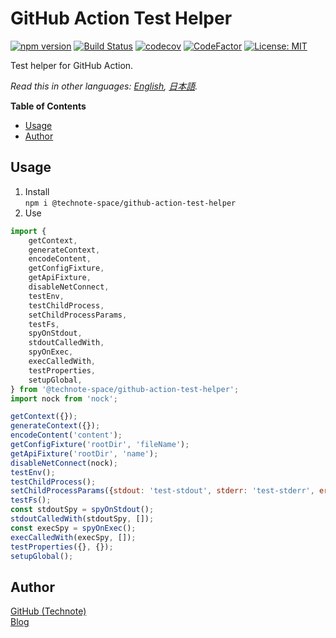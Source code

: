 # GitHub Action Test Helper

[![npm version](https://badge.fury.io/js/%40technote-space%2Fgithub-action-test-helper.svg)](https://badge.fury.io/js/%40technote-space%2Fgithub-action-test-helper)
[![Build Status](https://github.com/technote-space/github-action-test-helper/workflows/Build/badge.svg)](https://github.com/technote-space/github-action-test-helper/actions)
[![codecov](https://codecov.io/gh/technote-space/github-action-test-helper/branch/master/graph/badge.svg)](https://codecov.io/gh/technote-space/github-action-test-helper)
[![CodeFactor](https://www.codefactor.io/repository/github/technote-space/github-action-test-helper/badge)](https://www.codefactor.io/repository/github/technote-space/github-action-test-helper)
[![License: MIT](https://img.shields.io/badge/License-MIT-blue.svg)](https://github.com/technote-space/github-action-test-helper/blob/master/LICENSE)

Test helper for GitHub Action.

*Read this in other languages: [English](README.md), [日本語](README.ja.md).*

<!-- START doctoc generated TOC please keep comment here to allow auto update -->
<!-- DON'T EDIT THIS SECTION, INSTEAD RE-RUN doctoc TO UPDATE -->
**Table of Contents**

- [Usage](#usage)
- [Author](#author)

<!-- END doctoc generated TOC please keep comment here to allow auto update -->

## Usage
1. Install  
`npm i @technote-space/github-action-test-helper`
1. Use
```js
import {
	getContext,
	generateContext,
	encodeContent,
	getConfigFixture,
	getApiFixture,
	disableNetConnect,
	testEnv,
	testChildProcess,
	setChildProcessParams,
	testFs,
	spyOnStdout,
	stdoutCalledWith,
	spyOnExec,
	execCalledWith,
	testProperties,
	setupGlobal,
} from '@technote-space/github-action-test-helper';
import nock from 'nock';

getContext({});
generateContext({});
encodeContent('content');
getConfigFixture('rootDir', 'fileName');
getApiFixture('rootDir', 'name');
disableNetConnect(nock);
testEnv();
testChildProcess();
setChildProcessParams({stdout: 'test-stdout', stderr: 'test-stderr', error: new Error('test-error')});
testFs();
const stdoutSpy = spyOnStdout();
stdoutCalledWith(stdoutSpy, []);
const execSpy = spyOnExec();
execCalledWith(execSpy, []);
testProperties({}, {});
setupGlobal();
```

## Author
[GitHub (Technote)](https://github.com/technote-space)  
[Blog](https://technote.space)

